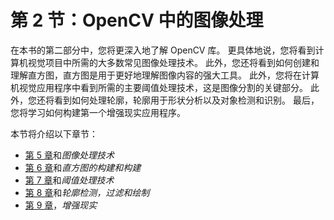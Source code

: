 # 第 2 节：OpenCV 中的图像处理

在本书的第二部分中，您将更深入地了解 OpenCV 库。 更具体地说，您将看到计算机视觉项目中所需的大多数常见图像处理技术。 此外，您还将看到如何创建和理解直方图，直方图是用于更好地理解图像内容的强大工具。 此外，您将在计算机视觉应用程序中看到所需的主要阈值处理技术，这是图像分割的关键部分。 此外，您还将看到如何处理轮廓，轮廓用于形状分析以及对象检测和识别。 最后，您将学习如何构建第一个增强现实应用程序。

本节将介绍以下章节：

*   [第 5 章](../Text/05.html)和*图像处理技术*
*   [第 6 章](../Text/06.html)和*直方图的构建和构建*
*   [第 7 章](../Text/07.html)和*阈值处理技术*
*   [第 8 章](../Text/08.html)和*轮廓检测，过滤和绘制*
*   [第 9 章](../Text/09.html)，*增强现实*